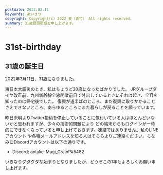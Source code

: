 ```yaml
---
postdate: 2022.03.11
keywords: あいさつ
copyright: Copyright(c) 2022 麦（青竹） All rights reserved.
summary: 31歳冒頭所感を申し上げます。
---
```


# 31st-birthday

## 31歳の誕生日

2022年3月11日、31歳になりました。

東日本大震災のとき、私はちょうど20歳になったばかりでした。
JRグループダイヤ改正前、九州新幹線全線開業前日で外出しているときにそれは起き、全容を知ったのは帰宅後でした。
復興が道半ばのところ、まだ復興に取りかかることさえできないところ、あらゆるところにまた暮らしが戻ることを願っています。

昨日未明よりTwitter投稿を停止していることに気付いている人はほとんどいないかと思われますが、少々の技術的問題により
どの端末からもログインが一時的にできなくなっていると申し上げておきます。凍結ではありません。私のLINEアカウント
や各種メールアドレスを知る人はそちらよりご連絡ください。ちなみにDiscordアカウントは以下の通りです。

- Discord: aotake-Mugi_GrainP#5482

いきなりグダグダな始まりとなりましたが、どうぞこの1年もよろしくお願い申し上げます。
